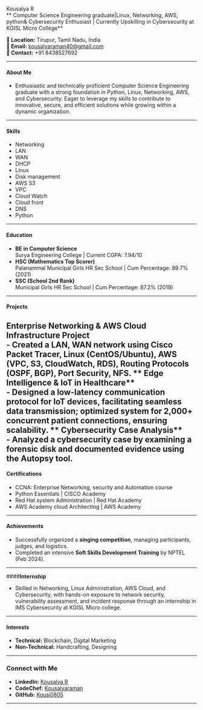  Kousalya R  
** Computer Science Engineering graduate|Linux, Networking, AWS, python& Cybersecurity Enthusiast | Currently Upskilling in Cybersecurity at KGISL Micro College**  

**📍 Location:** Tirupur, Tamil Nadu, India  
**📧 Email:** kousalyaraman40@gmail.com  
**📱 Contact:** +91 8438527692  

---

#### **About Me**  
- Enthusiastic and technically proficient Computer Science Engineering graduate with a strong foundation in Python, Linux, Networking, AWS, and Cybersecurity. Eager to leverage my skills to contribute to innovative, secure, and efficient solutions while growing within a dynamic organization.
---

#### **Skills**  
- Networking
- LAN
- WAN
- DHCP
- Linux
- Disk management
- AWS S3
- VPC
- Cloud Watch
- Cloud front
- DNS
- Python
---

#### **Education**  
- **BE in Computer Science**  
  Surya Engineering College | Current CGPA: 7.94/10  
- **HSC (Mathematics Top Scorer)**  
  Palanammal Municipal Girls HR Sec School | Cum Percentage: 89.7% (2021)  
- **SSC (School 2nd Rank)**  
  Municipal Girls HR Sec School | Cum Percentage: 87.2% (2019)  

---

#### **Projects**  
**Enterprise Networking & AWS Cloud Infrastructure Project**                                    
       - Created a LAN, WAN network using Cisco Packet Tracer, Linux (CentOS/Ubuntu), AWS (VPC, S3, CloudWatch, RDS), Routing Protocols (OSPF, BGP), Port Security, NFS.
 ** Edge Intelligence & IoT in Healthcare**                                   
       - Designed a low-latency communication protocol for IoT devices, facilitating seamless data transmission; optimized system for 2,000+ concurrent patient connections, ensuring scalability.
 ** Cybersecurity Case Analysis**                                                                                    
        - Analyzed a cybersecurity case by examining a forensic disk and documented evidence using the Autopsy tool.
---

#### **Certifications**  
- CCNA: Enterprise Networking, security and Automation course  
- Python Essentials | CISCO Academy              
- Red Hat system Administration | Red Hat Academy  
- AWS Academy cloud Architecting | AWS Academy         

---

#### **Achievements**  
- Successfully organized a **singing competition**, managing participants, judges, and logistics.  
- Completed an intensive **Soft Skills Development Training** by NPTEL (Feb 2024).  

---

####**Internship**
-  Skilled in Networking, Linux Administration, AWS Cloud, and Cybersecurity, with hands-on exposure to network security, vulnerability assessment, and incident response through an internship in IMS Cybersecurity at KGISL Micro college.

---

#### **Interests**  
- **Technical:** Blockchain, Digital Marketing  
- **Non-Technical:** Handcrafting, Designing  

--- 

### Connect with Me  
- **LinkedIn:** [Kousalya R](#)  
- **CodeChef:** [Kousalyaraman](#)  
- **GitHub:** [Kousi0805](#)  

--- 

 
